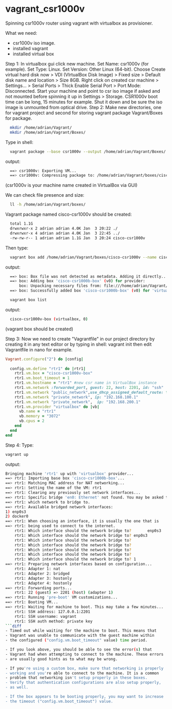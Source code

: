 # vagrant_csr1000v
Spinning csr1000v router using vagrant with virtualbox as provisioner. 

What we need:
  - csr1000v iso image.
  - installed vagrant
  - installed virtual box

Step 1:
  In virtualbox gui click new machine.
  Set Name: csr1000v (for example). 
  Set Type: Linux. 
  Set Version: Other Linux (64-bit). 
  Choose Create virtual hard disk now > VDI (VIrtualBox Disk Image) > Fixed size > Default disk name and location > Size 8GB. 
  Right click on created csr machine > Settings... > Serial Ports > Thick Enable Serial Port > Port Mode: Disconnected. 
  Start your machine and point to csr iso image if asked and not mounted before spinning it up in Settings > Storage. 
  CSR1000v boot time can be long, 15 minutes for example. 
  Shut it down and be sure the iso image is unmounted from optical drive. 
Step 2: 
  Make new directories, one for vagrant project and second for storing vagrant package Vagrant/Boxes for package. 
  ```bash
    mkdir /home/adrian/Vagrant/
    mkdir /home/adrian/Vagrant/Boxes/
  ```
  Type in shell: 
  ```bash
    vagrant package --base csr1000v --output /home/adrian/Vagrant/Boxes/
  ```
  output: 
  ```bash
    ==> csr1000v: Exporting VM...
    ==> csr1000v: Compressing package to: /home/adrian/Vagrant/boxes/cisco-csr1000v
  ```
  (csr1000v is your machine name created in VirtualBox via GUI) 

  We can check file presence and size: 
  ```bash
    ll -h /home/adrian/Vagrant/boxes/ 
  ```
  Vagrant package named cisco-csr1000v should be created: 
  ```bash
    total 1.1G
    drwxrwxr-x 2 adrian adrian 4.0K Jan  3 20:22 ./
    drwxrwxr-x 4 adrian adrian 4.0K Jan  3 22:45 ../
    -rw-rw-r-- 1 adrian adrian 1.1G Jan  3 20:24 cisco-csr1000v
  ```
   Then type: 
  ```bash     
    vagrant box add /home/adrian/Vagrant/boxes/cisco-csr1000v --name cisco-csr1000v-box
  ```
  output: 
  ```bash
    ==> box: Box file was not detected as metadata. Adding it directly...
    ==> box: Adding box 'cisco-csr1000b-box' (v0) for provider: 
        box: Unpacking necessary files from: file:///home/adrian/Vagrant/boxes/cisco-csr1000v
    ==> box: Successfully added box 'cisco-csr1000b-box' (v0) for 'virtualbox'!
  ```
  ```bash
    vagrant box list
  ```
  output: 
  ```bash
    cisco-csr1000v-box (virtualbox, 0)
  ```
  (vagrant box should be created)

Step 3: 
    Now we need to create "Vagrantfile" in our project directory by creating it in any text editor or by typing in shell:
    vagrant init
    then edit Vagrantfile in nano for example. 
```ruby
Vagrant.configure("2") do |config|
  
  config.vm.define "rtr1" do |rtr1|
    rtr1.vm.box = "cisco-csr1000v-box" 
    rtr1.vm.boot_timeout = 1 
    rtr1.vm.hostname = "rtr1" #new csr name in VirtualBox instance
    rtr1.vm.network :forwarded_port, guest: 22, host: 2201, id: "ssh" 
    rtr1.vm.network "public_network",use_dhcp_assigned_default_route: true, bridge: "enp0s3: Ethernet"
    rtr1.vm.network "private_network", ip: "192.168.100.1"
    rtr1.vm.network "private_network",  ip: "192.168.200.1"
    rtr1.vm.provider "virtualbox" do |vb|
      vb.name = "rtr1"
      vb.memory = "3072"
      vb.cpus = 2
    end
  end
end
```
Step 4: 
  Type: 
```bash
vagrant up
```
output: 
```bash
Bringing machine 'rtr1' up with 'virtualbox' provider...
==> rtr1: Importing base box 'cisco-csr1000b-box'...
==> rtr1: Matching MAC address for NAT networking...
==> rtr1: Setting the name of the VM: rtr1
==> rtr1: Clearing any previously set network interfaces...
==> rtr1: Specific bridge 'en0: Ethernet' not found. You may be asked to specify
==> rtr1: which network to bridge to.
==> rtr1: Available bridged network interfaces:
1) enp0s3
2) docker0
==> rtr1: When choosing an interface, it is usually the one that is
==> rtr1: being used to connect to the internet.
    rtr1: Which interface should the network bridge to?       enp0s3	
    rtr1: Which interface should the network bridge to? enp0s3
    rtr1: Which interface should the network bridge to? 
    rtr1: Which interface should the network bridge to? 
    rtr1: Which interface should the network bridge to? 
    rtr1: Which interface should the network bridge to? 
    rtr1: Which interface should the network bridge to? 1
==> rtr1: Preparing network interfaces based on configuration...
    rtr1: Adapter 1: nat
    rtr1: Adapter 2: bridged
    rtr1: Adapter 3: hostonly
    rtr1: Adapter 4: hostonly
==> rtr1: Forwarding ports...
    rtr1: 22 (guest) => 2201 (host) (adapter 1)
==> rtr1: Running 'pre-boot' VM customizations...
==> rtr1: Booting VM...
==> rtr1: Waiting for machine to boot. This may take a few minutes...
    rtr1: SSH address: 127.0.0.1:2201
    rtr1: SSH username: vagrant
    rtr1: SSH auth method: private key
```diff
- Timed out while waiting for the machine to boot. This means that
- Vagrant was unable to communicate with the guest machine within
- the configured ("config.vm.boot_timeout" value) time period.

- If you look above, you should be able to see the error(s) that
- Vagrant had when attempting to connect to the machine. These errors
- are usually good hints as to what may be wrong.

- If you're using a custom box, make sure that networking is properly
- working and you're able to connect to the machine. It is a common
- problem that networking isn't setup properly in these boxes.
- Verify that authentication configurations are also setup properly,
- as well.

- If the box appears to be booting properly, you may want to increase
- the timeout ("config.vm.boot_timeout") value. 
```
